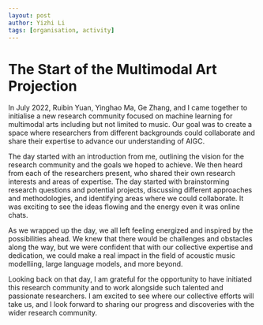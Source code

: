 ```yaml
---
layout: post
author: Yizhi Li
tags: [organisation, activity]
---
```


# The Start of the Multimodal Art Projection

In July 2022, Ruibin Yuan, Yinghao Ma, Ge Zhang, and I came together to initialise a new research community focused on machine learning for multimodal arts including but not limited to music. 
Our goal was to create a space where researchers from different backgrounds could collaborate and share their expertise to advance our understanding of AIGC.

The day started with an introduction from me, outlining the vision for the research community and the goals we hoped to achieve. 
We then heard from each of the researchers present, who shared their own research interests and areas of expertise. 
The day started with brainstorming research questions and potential projects, discussing different approaches and methodologies, and identifying areas where we could collaborate. 
It was exciting to see the ideas flowing and the energy even it was online chats. 


As we wrapped up the day, we all left feeling energized and inspired by the possibilities ahead. We knew that there would be challenges and obstacles along the way, but we were confident that with our collective expertise and dedication, we could make a real impact in the field of acoustic music modelliing, large language models, and more beyond.

Looking back on that day, I am grateful for the opportunity to have initiated this research community and to work alongside such talented and passionate researchers. 
I am excited to see where our collective efforts will take us, and I look forward to sharing our progress and discoveries with the wider research community.